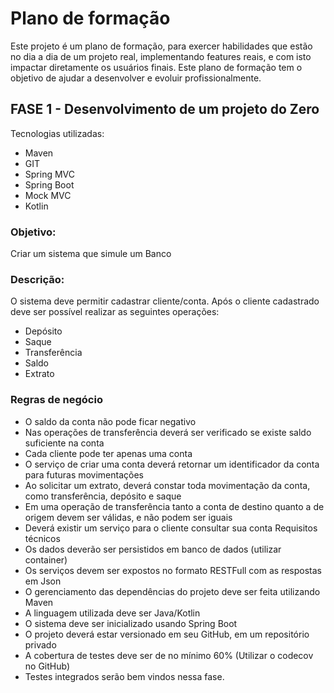 # Plano de formação
Este projeto é um plano de formação, para exercer habilidades que estão no dia a dia de um projeto real, implementando features reais, e com isto impactar
diretamente os usuários finais. Este plano de formação tem o objetivo de ajudar a desenvolver e evoluir profissionalmente.
## FASE 1 - Desenvolvimento de um projeto do Zero
Tecnologias utilizadas:
- Maven
- GIT
- Spring MVC
- Spring Boot
- Mock MVC
- Kotlin

### Objetivo:
Criar um sistema que simule um Banco
### Descrição: 
O sistema deve permitir cadastrar cliente/conta. Após o cliente cadastrado deve
ser possível realizar as seguintes operações:
- Depósito
- Saque
- Transferência
- Saldo
- Extrato
### Regras de negócio
- O saldo da conta não pode ficar negativo
- Nas operações de transferência deverá ser verificado se existe saldo suficiente na
conta
- Cada cliente pode ter apenas uma conta
- O serviço de criar uma conta deverá retornar um identificador da conta para futuras
movimentações
- Ao solicitar um extrato, deverá constar toda movimentação da conta, como
transferência, depósito e saque
- Em uma operação de transferência tanto a conta de destino quanto a de origem
devem ser válidas, e não podem ser iguais
- Deverá existir um serviço para o cliente consultar sua conta
Requisitos técnicos
- Os dados deverão ser persistidos em banco de dados (utilizar container)
- Os serviços devem ser expostos no formato RESTFull com as respostas em Json
- O gerenciamento das dependências do projeto deve ser feita utilizando Maven
- A linguagem utilizada deve ser Java/Kotlin
- O sistema deve ser inicializado usando Spring Boot
- O projeto deverá estar versionado em seu GitHub, em um repositório privado
- A cobertura de testes deve ser de no mínimo 60% (Utilizar o codecov no GitHub)
- Testes integrados serão bem vindos nessa fase.
